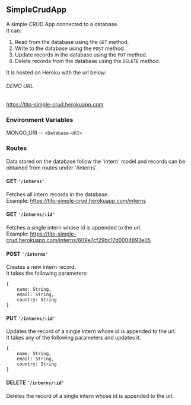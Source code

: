 ## SimpleCrudApp
A simple CRUD App connected to a database.  
It can:
1. Read from the database using the `GET` method.
2. Write to the database using the `POST` method.
3. Update records in the database using the `PUT` method.
4. Delete records from the database using the `DELETE` method.
  
It is hosted on Heroku with the url below:

###### DEMO URL
https://tito-simple-crud.herokuapp.com

### Environment Variables
MONGO_URI -- `<Database-URI>`

### Routes
Data stored on the database follow the 'intern' model and records can be obtained from routes under '/interns'.

#### GET `'/interns'`
Fetches all intern records in the database.  
Example: https://tito-simple-crud.herokuapp.com/interns

#### GET `'/interns/:id'`
Fetches a single intern whose id is appended to the url.  
Example: https://tito-simple-crud.herokuapp.com/interns/609e7cf29bc17d0004893e05

#### POST `'/interns'`
Creates a new intern record.  
It takes the following parameters:  
  
```
{  
    name: String,  
    email: String,  
    country: String  
}
```  

#### PUT `'/interns/:id'`
Updates the record of a single intern whose id is appended to the url.  
It takes any of the following parameters and updates it.  
  
```
{  
    name: String,  
    email: String,  
    country: String  
}
```
#### DELETE `'/interns/:id'`
Deletes the record of a single intern whose id is appended to the url.


